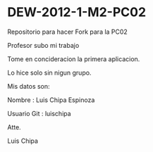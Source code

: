 DEW-2012-1-M2-PC02
==================

Repositorio para hacer Fork para la PC02

Profesor subo mi trabajo 

Tome en concideracion la primera aplicacion.

Lo hice solo sin nigun grupo. 

Mis datos son:

Nombre : Luis Chipa Espinoza

Usuario Git : luischipa

Atte.

Luis Chipa